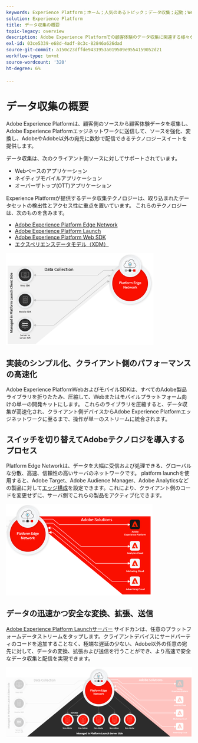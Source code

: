 ```yaml
---
keywords: Experience Platform；ホーム；人気のあるトピック；データ収集；起動；Web sdk
solution: Experience Platform
title: データ収集の概要
topic-legacy: overview
description: Adobe Experience Platformでの顧客体験のデータ収集に関連する様々なテクノロジーについて説明します。
exl-id: 03ce5339-e68d-4adf-8c3c-82846a626dad
source-git-commit: a150c23dffde9431953a019509e9554159052d21
workflow-type: tm+mt
source-wordcount: '320'
ht-degree: 6%

---
```


# データ収集の概要

Adobe Experience Platformは、顧客側のソースから顧客体験データを収集し、Adobe Experience Platformエッジネットワークに送信して、ソースを強化、変換し、AdobeやAdobe以外の宛先に数秒で配信できるテクノロジースイートを提供します。

データ収集は、次のクライアント側ソースに対してサポートされています。

* Webベースのアプリケーション
* ネイティブモバイルアプリケーション
* オーバーザトップ(OTT)アプリケーション

Experience Platformが提供するデータ収集テクノロジーは、取り込まれたデータセットの検出性とアクセス性に重点を置いています。 これらのテクノロジーは、次のものを含みます。

* [Adobe Experience Platform Edge Network](https://experienceleague.adobe.com/docs/web-sdk-learn/tutorials/introduction-to-web-sdk-and-edge-network.html)
* [Adobe Experience Platform Launch](https://adobe.com/go/launch_help_en)
* [Adobe Experience Platform Web SDK](../edge/home.md)
* [エクスペリエンスデータモデル（XDM）](../xdm/home.md)

![](./images/Collection.png)

## 実装のシンプル化、クライアント側のパフォーマンスの高速化

Adobe Experience PlatformWebおよびモバイルSDKは、すべてのAdobe製品ライブラリを折りたたみ、圧縮して、Webまたはモバイルプラットフォーム向けの単一の開発キットにします。 これらのライブラリを圧縮すると、データ収集が高速化され、クライアント側デバイスからAdobe Experience Platformエッジネットワークに至るまで、操作が単一のストリームに統合されます。

## スイッチを切り替えてAdobeテクノロジを導入するプロセス

Platform Edge Networkは、データを大幅に受信および処理できる、グローバルな分散、高速、信頼性の高いサーバのネットワークです。 platform launchを使用すると、Adobe Target、Adobe Audience Manager、Adobe Analyticsなどの製品に対して[エッジ構成](../edge/fundamentals/datastreams.md)を設定できます。これにより、クライアント側のコードを変更せずに、サーバ側でこれらの製品をアクティブ化できます。

![](./images/deploy.png)

## データの迅速かつ安全な変換、拡張、送信

[Adobe Experience Platform Launchサーバー](https://experienceleague.adobe.com/docs/launch/using/server-side-info/server-side-overview.html) サイドカンは、任意のプラットフォームデータストリームをタップします。クライアントデバイスにサードパーティのコードを追加することなく、極端な遅延の少ない、Adobe以外の任意の宛先に対して、データの変換、拡張および送信を行うことができ、より高速で安全なデータ収集と配信を実現できます。

![](./images/launch.png)
